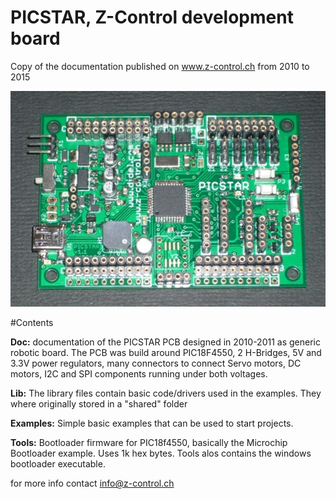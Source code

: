 # PICSTAR, Z-Control development board

Copy of the documentation published on www.z-control.ch from 2010 to 2015

![GitHub Logo](/images/picstar_11_lr2.jpg)


#Contents

__Doc:__ documentation of the PICSTAR PCB designed in 2010-2011 as generic robotic board. The PCB was build around PIC18F4550, 2 H-Bridges, 5V and 3.3V power regulators, many connectors to connect Servo motors, DC motors, I2C and SPI components running under both voltages.

__Lib:__ The library files contain basic code/drivers used in the examples. They where originally stored in a "shared" folder

__Examples:__ Simple basic examples that can be used to start projects.

__Tools:__ Bootloader firmware for PIC18f4550, basically the Microchip Bootloader example. Uses 1k hex bytes. Tools alos contains  the windows bootloader executable.

for more info contact info@z-control.ch
